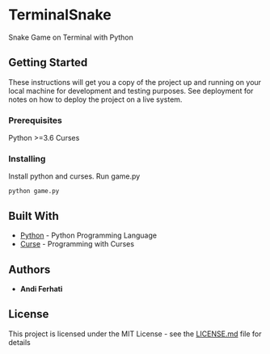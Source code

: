 # TerminalSnake
Snake Game on Terminal with Python

## Getting Started

These instructions will get you a copy of the project up and running on your local machine for development and testing purposes. See deployment for notes on how to deploy the project on a live system.

### Prerequisites

Python >=3.6
Curses

### Installing

Install python and curses. Run game.py

```
python game.py
```

## Built With

* [Python](https://docs.python.org/3/) - Python Programming Language
* [Curse](https://docs.python.org/3/howto/curses.html) - Programming with Curses

## Authors

* **Andi Ferhati**

## License

This project is licensed under the MIT License - see the [LICENSE.md](LICENSE.md) file for details

